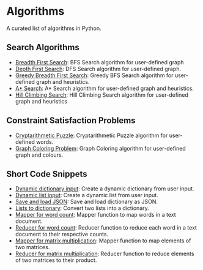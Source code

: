 # Algorithms

A curated list of algorithms in Python.

## Search Algorithms

- [Breadth First Search](https://github.com/NSTiwari/Algorithms/blob/main/Search%20Algorithms/breadth_first_search.py): BFS Search algorithm for user-defined graph
- [Depth First Search](https://github.com/NSTiwari/Algorithms/blob/main/Search%20Algorithms/depth_first_search.py): DFS Search algorithm for user-defined graph.
- [Greedy Breadth First Search](https://github.com/NSTiwari/Algorithms/blob/main/Search%20Algorithms/greedy_bfs_search.py): Greedy BFS Search algorithm for user-defined graph and heuristics.
- [A* Search](https://github.com/NSTiwari/Algorithms/blob/main/Search%20Algorithms/a_star_search.py): A* Search algorithm for user-defined graph and heuristics.
- [Hill Climbing Search](https://github.com/NSTiwari/Algorithms/blob/main/Search%20Algorithms/hill_climbing.py): Hill Climbing Search algorithm for user-defined graph and heuristics

## Constraint Satisfaction Problems
- [Cryptarithmetic Puzzle](https://github.com/NSTiwari/Algorithms/blob/main/Constraint%20Satisfaction%20Problems/cryptarithmetic.py): Cryptarithmetic Puzzle algorithm for user-defined words.
- [Graph Coloring Problem](https://github.com/NSTiwari/Algorithms/blob/main/Constraint%20Satisfaction%20Problems/graph_coloring.py): Graph Coloring algorithm for user-defined graph and colours. 

## Short Code Snippets
- [Dynamic dictionary input](https://github.com/NSTiwari/Algorithms/blob/main/Short%20Code%20Snippets/input_dictionary.py): Create a dynamic dictionary from user input.
- [Dynamic list input](https://github.com/NSTiwari/Algorithms/blob/main/Short%20Code%20Snippets/input_list.py): Create a dynamic list from user input.
- [Save and load JSON](https://github.com/NSTiwari/Algorithms/blob/main/Short%20Code%20Snippets/save_load_json.py): Save and load dictionary as JSON.
- [Lists to dictionary](https://github.com/NSTiwari/Algorithms/blob/main/Short%20Code%20Snippets/lists_to_dictionary.py): Convert two lists into a dictionary.
- [Mapper for word count](https://github.com/NSTiwari/Algorithms/blob/main/Short%20Code%20Snippets/mapper_word_count.py): Mapper function to map words in a text document.
- [Reducer for word count](https://github.com/NSTiwari/Algorithms/blob/main/Short%20Code%20Snippets/reducer_word_count.py): Reducer function to reduce each word in a text document to their respective counts.
- [Mapper for matrix multiplication](https://github.com/NSTiwari/Algorithms/blob/main/Short%20Code%20Snippets/mapper_matrix_multiplication.py): Mapper function to map elements of two matrices.
- [Reducer for matrix multiplication](https://github.com/NSTiwari/Algorithms/blob/main/Short%20Code%20Snippets/reducer_matrix_multiplication.py): Reducer function to reduce elements of two matrices to their product.
